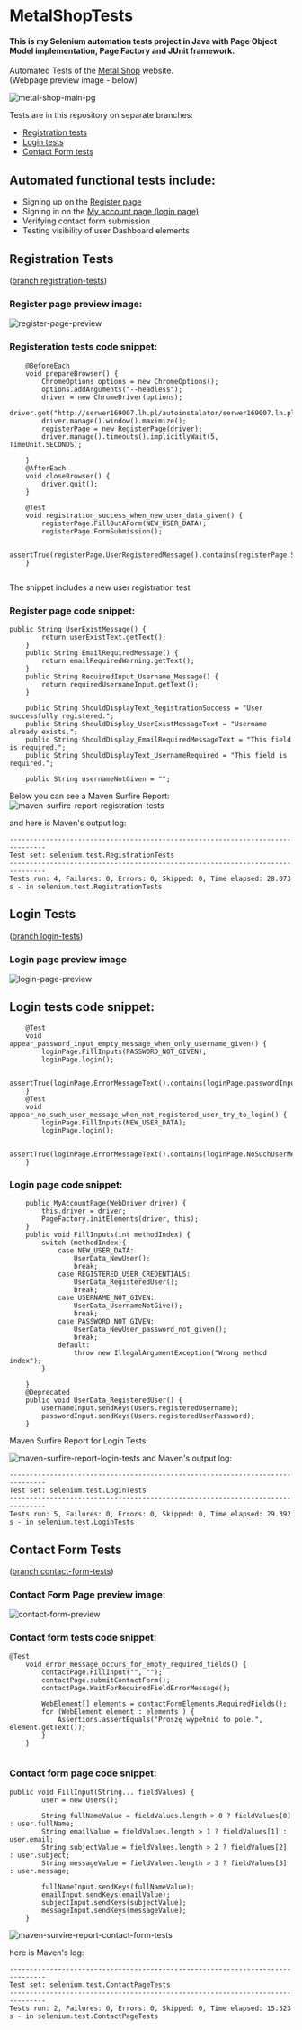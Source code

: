 # MetalShopTests
#### This is my Selenium automation tests project in Java with Page Object Model implementation, Page Factory and JUnit framework.

Automated Tests of the [Metal Shop](http://serwer169007.lh.pl/autoinstalator/serwer169007.lh.pl/wordpress10772/ "Softie's Metal Shop Homepage") website.  
(Webpage preview image - below)

![metal-shop-main-pg](https://user-images.githubusercontent.com/120977639/229567796-15e8d500-ab8f-4ec8-8974-f92fc62c31bb.png)



Tests are in this repository on separate branches:
- [Registration tests](https://github.com/wlodarczakm/MetalShopTests/tree/feature-registration-tests "feature-registration-tests")
- [Login tests](https://github.com/wlodarczakm/MetalShopTests/tree/feature-login-tests "feature-login-tests")
- [Contact Form tests](https://github.com/wlodarczakm/MetalShopTests/tree/feature-contact-form-tests "feature-contact-form-tests")

## Automated functional tests include:
- Signing up on the [Register page](#register-page-tests-code-snippet)
- Signing in on the [My account page (login page)](#login-page-tests-code-snippet)
- Verifying contact form submission
- Testing visibility of user Dashboard elements
## Registration Tests
([branch registration-tests](https://github.com/wlodarczakm/MetalShopTests/tree/feature-registration-tests "Registration tests branch"))

### Register page preview image:
![register-page-preview](https://github.com/wlodarczakm/MetalShopTests/assets/120977639/2050853e-eee4-4d1b-9d65-707fac91501b)

### Registeration tests code snippet:
```
    @BeforeEach
    void prepareBrowser() {
        ChromeOptions options = new ChromeOptions();
        options.addArguments("--headless");
        driver = new ChromeDriver(options);
        driver.get("http://serwer169007.lh.pl/autoinstalator/serwer169007.lh.pl/wordpress10772/register/");
        driver.manage().window().maximize();
        registerPage = new RegisterPage(driver);
        driver.manage().timeouts().implicitlyWait(5, TimeUnit.SECONDS);

    }
    @AfterEach
    void closeBrowser() {
        driver.quit();
    }

    @Test
    void registration_success_when_new_user_data_given() {
        registerPage.FillOutAForm(NEW_USER_DATA);
        registerPage.FormSubmission();

        assertTrue(registerPage.UserRegisteredMessage().contains(registerPage.ShouldDisplayText_RegistrationSuccess));
    }
    
```
The snippet includes a new user registration test

### Register page code snippet:
```
public String UserExistMessage() {
        return userExistText.getText();
    }
    public String EmailRequiredMessage() {
        return emailRequiredWarning.getText();
    }
    public String RequiredInput_Username_Message() {
        return requiredUsernameInput.getText();
    }

    public String ShouldDisplayText_RegistrationSuccess = "User successfully registered.";
    public String ShouldDisplay_UserExistMessageText = "Username already exists.";
    public String ShouldDisplay_EmailRequiredMessageText = "This field is required.";
    public String ShouldDisplayText_UsernameRequired = "This field is required.";

    public String usernameNotGiven = "";
```

Below you can see a Maven Surfire Report:
![maven-surfire-report-registration-tests](https://user-images.githubusercontent.com/120977639/229592446-3b04929b-9ecd-45a4-b62c-678f0dd27b7d.png)

and here is Maven's output log:
```
-------------------------------------------------------------------------------
Test set: selenium.test.RegistrationTests
-------------------------------------------------------------------------------
Tests run: 4, Failures: 0, Errors: 0, Skipped: 0, Time elapsed: 28.073 s - in selenium.test.RegistrationTests
```

## Login Tests 
([branch login-tests](https://github.com/wlodarczakm/MetalShopTests/tree/feature-login-tests "Login tests branch"))

### Login page preview image
![login-page-preview](https://github.com/wlodarczakm/MetalShopTests/assets/120977639/bec1232c-8032-4bd4-8465-ef53534dce38)

## Login tests code snippet:
```
    @Test
    void appear_password_input_empty_message_when_only_username_given() {
        loginPage.FillInputs(PASSWORD_NOT_GIVEN);
        loginPage.login();

        assertTrue(loginPage.ErrorMessageText().contains(loginPage.passwordInputIsEmptyMessage()));
    }
    @Test
    void appear_no_such_user_message_when_not_registered_user_try_to_login() {
        loginPage.FillInputs(NEW_USER_DATA);
        loginPage.login();

        assertTrue(loginPage.ErrorMessageText().contains(loginPage.NoSuchUserMessage()));
    }
```



### Login page code snippet:
```
    public MyAccountPage(WebDriver driver) {
        this.driver = driver;
        PageFactory.initElements(driver, this);
    }
    public void FillInputs(int methodIndex) {
        switch (methodIndex){
            case NEW_USER_DATA:
                UserData_NewUser();
                break;
            case REGISTERED_USER_CREDENTIALS:
                UserData_RegisteredUser();
                break;
            case USERNAME_NOT_GIVEN:
                UserData_UsernameNotGive();
                break;
            case PASSWORD_NOT_GIVEN:
                UserData_NewUser_password_not_given();
                break;
            default:
                throw new IllegalArgumentException("Wrong method index");
        }

    }
    @Deprecated
    public void UserData_RegisteredUser() {
        usernameInput.sendKeys(Users.registeredUsername);
        passwordInput.sendKeys(Users.registeredUserPassword);
    }
```
Maven Surfire Report for Login Tests:

![maven-surfire-report-login-tests](https://user-images.githubusercontent.com/120977639/229604164-6458cc1b-10a0-4c44-8556-1bca56154921.png)
and Maven's output log:
```
-------------------------------------------------------------------------------
Test set: selenium.test.LoginTests
-------------------------------------------------------------------------------
Tests run: 5, Failures: 0, Errors: 0, Skipped: 0, Time elapsed: 29.392 s - in selenium.test.LoginTests

```

## Contact Form Tests
([branch contact-form-tests](https://github.com/wlodarczakm/MetalShopTests/tree/feature-contact-form-tests "Contact form tests branch"))

### Contact Form Page preview image:
![contact-form-preview](https://github.com/wlodarczakm/MetalShopTests/assets/120977639/368db519-2d2f-4d41-8484-e4969ad4f8cb)


### Contact form tests code snippet:
```
@Test
    void error_message_occurs_for_empty_required_fields() {
        contactPage.FillInput("", "");
        contactPage.submitContactForm();
        contactPage.WaitForRequiredFieldErrorMessage();

        WebElement[] elements = contactFormElements.RequiredFields();
        for (WebElement element : elements ) {
            Assertions.assertEquals("Proszę wypełnić to pole.", element.getText());
        }
    }
    
 ```
 
### Contact form page code snippet:
```
public void FillInput(String... fieldValues) {
        user = new Users();

        String fullNameValue = fieldValues.length > 0 ? fieldValues[0] : user.fullName;
        String emailValue = fieldValues.length > 1 ? fieldValues[1] : user.email;
        String subjectValue = fieldValues.length > 2 ? fieldValues[2] : user.subject;
        String messageValue = fieldValues.length > 3 ? fieldValues[3] : user.message;

        fullNameInput.sendKeys(fullNameValue);
        emailInput.sendKeys(emailValue);
        subjectInput.sendKeys(subjectValue);
        messageInput.sendKeys(messageValue);
    }
```
![maven-survire-report-contact-form-tests](https://github.com/wlodarczakm/MetalShopTests/assets/120977639/7eeb54e4-71ba-438e-9061-d3367c3c1538)

here is Maven's log:
```
-------------------------------------------------------------------------------
Test set: selenium.test.ContactPageTests
-------------------------------------------------------------------------------
Tests run: 2, Failures: 0, Errors: 0, Skipped: 0, Time elapsed: 15.323 s - in selenium.test.ContactPageTests
```
